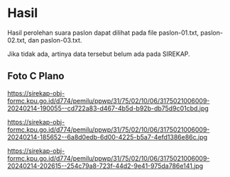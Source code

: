 # Hasil

Hasil perolehan suara paslon dapat dilihat pada file paslon-01.txt, paslon-02.txt, dan paslon-03.txt.

Jika tidak ada, artinya data tersebut belum ada pada SIREKAP.

## Foto C Plano

https://sirekap-obj-formc.kpu.go.id/d774/pemilu/ppwp/31/75/02/10/06/3175021006009-20240214-190055--cd722a83-d467-4b5d-b92b-db75d9c01cbd.jpg

https://sirekap-obj-formc.kpu.go.id/d774/pemilu/ppwp/31/75/02/10/06/3175021006009-20240214-185652--6a8d0edb-6d00-4225-b5a7-4efd1386e86c.jpg

https://sirekap-obj-formc.kpu.go.id/d774/pemilu/ppwp/31/75/02/10/06/3175021006009-20240214-202615--254c79a8-723f-44d2-9e41-975da786e141.jpg
